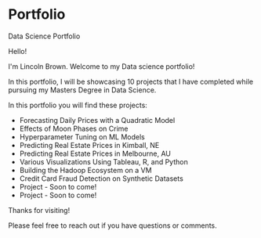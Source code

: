 # Portfolio
Data Science Portfolio

Hello!

I'm Lincoln Brown. Welcome to my Data science portfolio! 

In this portfolio, I will be showcasing 10 projects that I have completed while pursuing my Masters Degree in Data Science. 

In this portfolio you will find these projects:
<ul>
  <li>Forecasting Daily Prices with a Quadratic Model</li>
  <li>Effects of Moon Phases on Crime</li>
  <li>Hyperparameter Tuning on ML Models</li>
  <li>Predicting Real Estate Prices in Kimball, NE</li>
  <li>Predicting Real Estate Prices in Melbourne, AU</li>
  <li>Various Visualizations Using Tableau, R, and Python</li>
  <li>Building the Hadoop Ecosystem on a VM</li>
  <li>Credit Card Fraud Detection on Synthetic Datasets</li>
  <li>Project - Soon to come!</li>
  <li>Project - Soon to come!</li>
</ul>

Thanks for visiting! 

Please feel free to reach out if you have questions or comments. 
